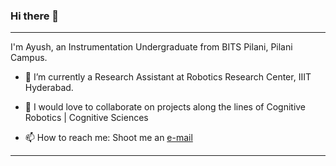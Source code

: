 ### Hi there 👋

--------------

I'm Ayush, an Instrumentation Undergraduate from BITS Pilani, Pilani Campus.

- 🔭 I’m currently a Research Assistant at Robotics Research Center, IIIT Hyderabad.

- 👯 I would love to collaborate on projects along the lines of Cognitive Robotics | Cognitive Sciences

- 📫 How to reach me: Shoot me an [e-mail](mailto:ay.agrawal812@gmail.com)

<!-- [![GitHub Streak](http://github-readme-streak-stats.herokuapp.com?user=Ayush8120&theme=blood-dark&hide_border=true)](https://git.io/streak-stats) -->

  
<!-- ### ⚡ ***<u><b>My present interests</b></u>*** -->
<!-- - 🌱 I am fluid with my skillset and enjoy learning about new fields.  -->
  
<!-- <p align="center">
  
  <img width="400" height="400" src="https://user-images.githubusercontent.com/72944387/132033126-4e9b5091-f208-4707-8f7f-d36a95019b39.png">
</p>
 -->
<!-- ![Visitor Count](https://profile-counter.glitch.me/Ayush8120/count.svg) -->
----------


